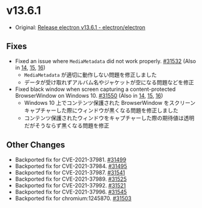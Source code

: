 # v13.6.1

- Original: [Release electron v13.6.1 - electron/electron](https://github.com/electron/electron/releases/tag/v13.6.1)


## Fixes

- Fixed an issue where `MediaMetadata` did not work properly. [#31532](https://github.com/electron/electron/pull/31532) (Also in [14](https://github.com/electron/electron/pull/31533), [15](https://github.com/electron/electron/pull/31534), [16](https://github.com/electron/electron/pull/31535))
  - `MediaMetadata` が適切に動作しない問題を修正しました
  - データが受け取れずアルバム名やジャケットが空になる問題などを修正
- Fixed black window when screen capturing a content-protected BrowserWindow on Windows 10. [#31550](https://github.com/electron/electron/pull/31550) (Also in [14](https://github.com/electron/electron/pull/31551), [15](https://github.com/electron/electron/pull/31385), [16](https://github.com/electron/electron/pull/31386))
  - Windows 10 上でコンテンツ保護された BrowserWindow をスクリーン キャプチャーした際にウィンドウが黒くなる問題を修正しました
  - コンテンツ保護されたウィンドウをキャプチャーした際の期待値は透明だがそうならず黒くなる問題を修正

## Other Changes

- Backported fix for CVE-2021-37981. [#31499](https://github.com/electron/electron/pull/31499)
- Backported fix for CVE-2021-37984. [#31495](https://github.com/electron/electron/pull/31495)
- Backported fix for CVE-2021-37987. [#31541](https://github.com/electron/electron/pull/31541)
- Backported fix for CVE-2021-37989. [#31525](https://github.com/electron/electron/pull/31525)
- Backported fix for CVE-2021-37992. [#31521](https://github.com/electron/electron/pull/31521)
- Backported fix for CVE-2021-37996. [#31545](https://github.com/electron/electron/pull/31545)
- Backported fix for chromium:1245870. [#31503](https://github.com/electron/electron/pull/31503)

